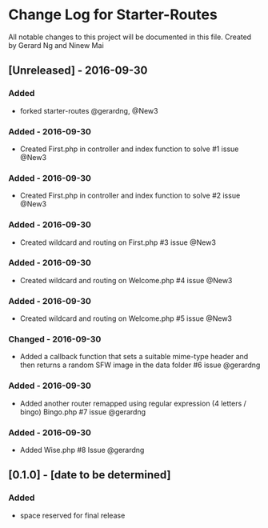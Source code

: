 # Change Log for Starter-Routes
All notable changes to this project will be documented in this file. Created by Gerard Ng and Ninew Mai
 
## [Unreleased] - 2016-09-30
### Added
- forked starter-routes @gerardng, @New3
 
### Added - 2016-09-30 
 - Created First.php in controller and index function to solve #1 issue @New3
 
### Added - 2016-09-30
 - Created First.php in controller and index function to solve #2 issue @New3
 
### Added - 2016-09-30
 - Created wildcard and routing on First.php  #3 issue @New3
 
### Added - 2016-09-30
 - Created wildcard and routing on Welcome.php  #4 issue @New3
 
### Added - 2016-09-30
 - Created wildcard and routing on Welcome.php  #5 issue @New3
 
### Changed - 2016-09-30
 - Added a callback function that sets a suitable mime-type header and then returns a random SFW image in the data folder #6 issue @gerardng
 
### Added - 2016-09-30
 - Added another router remapped using regular expression (4 letters / bingo) Bingo.php  #7 issue @gerardng

### Added - 2016-09-30
 - Added Wise.php #8 Issue @gerardng


## [0.1.0] - [date to be determined]
### Added
- space reserved for final release